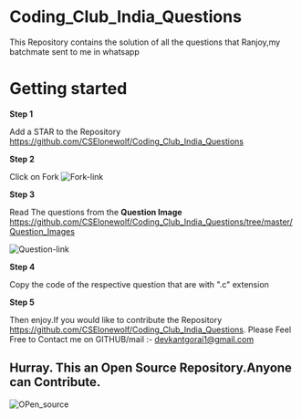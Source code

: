 # Coding_Club_India_Questions
This Repository contains the solution of all the questions that Ranjoy,my batchmate sent to me in whatsapp

# Getting started

**Step 1**

Add a STAR to the Repository https://github.com/CSElonewolf/Coding_Club_India_Questions

**Step 2**

Click on Fork ![Fork-link](https://github-images.s3.amazonaws.com/help/bootcamp/Bootcamp-Fork.png)

**Step 3**

Read The questions from the **Question Image** https://github.com/CSElonewolf/Coding_Club_India_Questions/tree/master/Question_Images

![Question-link](https://i2.wp.com/www.knowledgewala.com/wp-content/uploads/2017/12/codinginterview.png?fit=713%2C348)


**Step 4**

Copy the code of the respective question that are with ".c" extension

**Step 5**

Then enjoy.If you would like to contribute the Repository https://github.com/CSElonewolf/Coding_Club_India_Questions.
Please Feel Free to Contact me on GITHUB/mail :- devkantgorai1@gmail.com

## Hurray. This an Open Source Repository.Anyone can Contribute. 
![OPen_source](https://www.suse.com/c/wp-content/uploads/2018/10/Open-Source-Software--300x171.jpg)
